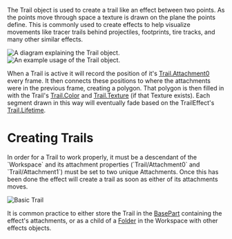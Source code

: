 The Trail object is used to create a trail like an effect between two points. As the points move through space a texture is drawn on the plane the points define. This is commonly used to create effects to help visualize movements like tracer trails behind projectiles, footprints, tire tracks, and many other similar effects.

![A diagram explaining the Trail object.](https://developer.roblox.com/assets/bltf78765806231bc92/TrailSegments2.png)  
![An example usage of the Trail object.](https://developer.roblox.com/assets/blta001a4353eae2502/Trail.gif)

When a Trail is active it will record the position of it's [Trail.Attachment0](https://developer.roblox.com/en-us/api-reference/property/Trail/Attachment0) every frame. It then connects these positions to where the attachments were in the previous frame, creating a polygon. That polygon is then filled in with the Trail's [Trail.Color](https://developer.roblox.com/en-us/api-reference/property/Trail/Color) and [Trail.Texture](https://developer.roblox.com/en-us/api-reference/property/Trail/Texture) (if that Texture exists). Each segment drawn in this way will eventually fade based on the TrailEffect's [Trail.Lifetime](https://developer.roblox.com/en-us/api-reference/property/Trail/Lifetime).

Creating Trails
===============

In order for a Trail to work properly, it must be a descendant of the \`Workspace\` and its attachment properties (\`Trail/Attachment0\` and \`Trail/Attachment1\`) must be set to two unique Attachments. Once this has been done the effect will create a trail as soon as either of its attachments moves.

![Basic Trail](https://developer.roblox.com/assets/bltbed0b1f9276adeb8/BasicTrail.gif)

It is common practice to either store the Trail in the [BasePart](https://developer.roblox.com/en-us/api-reference/class/BasePart) containing the effect's attachments, or as a child of a [Folder](https://developer.roblox.com/en-us/api-reference/class/Folder) in the Workspace with other effects objects.